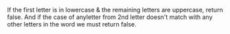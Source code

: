 If the first letter is in lowercase & the remaining letters are uppercase, return false.
And if the case of anyletter from 2nd letter doesn't match with any other letters in the word we must return false.
